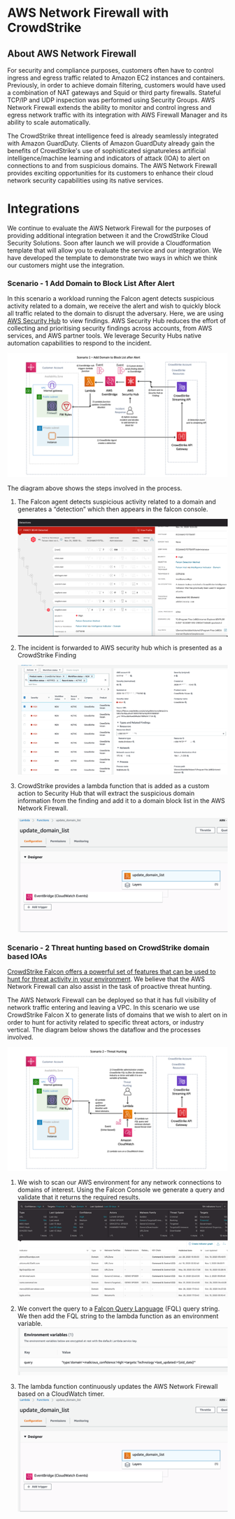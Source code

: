 # AWS Network Firewall with CrowdStrike

## About AWS Network Firewall

For security and compliance purposes, customers often have to control ingress and egress traffic related to Amazon EC2 instances and containers.  Previously, in order to achieve domain filtering, customers would have used a combination of NAT gateways and Squid or third party firewalls.  Stateful TCP/IP and UDP inspection was performed using Security Groups.   AWS Network Firewall extends the ability to monitor and control ingress and egress network traffic with its integration with AWS Firewall Manager and its ability to scale automatically.   

The CrowdStrike threat intelligence feed is already seamlessly integrated with Amazon GuardDuty. Clients of Amazon GuardDuty already gain the benefits of CrowdStrike's use of sophisticated signatureless artificial intelligence/machine learning and indicators of attack (IOA) to alert on connections to and from suspicious domains.  The AWS Network Firewall provides exciting opportunities for its customers to enhance their cloud network security capabilities using its native services. 

# Integrations
We continue to evaluate the AWS Network Firewall for the purposes of providing additional integration between it and the CrowdStrike Cloud Security Solutions.   Soon after launch we will provide a Cloudformation template that will allow you to evaluate the service and our integration.   We have developed the template to demonstrate two ways in which we think our customers might use the integration.

### Scenario - 1  Add Domain to Block List After Alert

In this scenario a workload running the Falcon agent detects suspicious activity related to a domain,  we receive the alert and wish to quickly block all traffic related to the domain to disrupt the adversary.   Here, we are using [AWS Security Hub](https://aws.amazon.com/security-hub/?aws-security-hub-blogs.sort-by=item.additionalFields.createdDate&aws-security-hub-blogs.sort-order=desc) to view findings.  AWS Security Hub reduces the effort of collecting and prioritising security findings across accounts, from AWS services, and AWS partner tools.  We leverage Security Hubs native automation capabilities to respond to the incident.   

 ![Figure 1: CrowdStrike Falcon Discover for Cloud and Containers Architecture Diagram](images/scenario1.png)

The diagram above shows the steps involved in the process.

1. The Falcon agent detects suspicious activity related to a domain and generates a “detection” which then appears in the falcon console.    

    ![Falcon Console Detection](images/detection.png)
2. The incident is forwarded to AWS security hub which is presented as a CrowdStrike Finding


   ![alt_text](images/image3.png "image_tooltip")


3) CrowdStrike provides a lambda function that is added as a custom action to Security Hub that will extract the suspicious domain information from the finding and add it to a domain block list in the AWS Network Firewall.  
    
    ![alt_text](images/image4.png "image_tooltip") 
    


### Scenario - 2  Threat hunting based on CrowdStrike domain based IOAs

[CrowdStrike Falcon offers a powerful set of features that can be used to hunt for threat activity in your environment](https://www.crowdstrike.com/blog/tech-center/hunt-threat-activity-falcon-endpoint-protection/). We believe that the AWS Network Firewall can also assist in the task of proactive threat hunting. 

The AWS Network Firewall can be deployed so that it has full visibility of network traffic entering and leaving a VPC. In this scenario we use CrowdStrike Falcon X to generate lists of domains that we wish to alert on in order to hunt for activity related to specific threat actors, or industry vertical. The diagram below shows the dataflow and the processes involved. 

   ![alt_text](images/scenario2.png "image_tooltip")







1. We wish to scan our AWS environment for any network connections to domains of interest. Using the Falcon Console we generate a query and validate that it returns the required results. 
    ![alt_text](images/image7.png "image_tooltip")

2. We convert the query to a [Falcon Query Language](https://falcon.crowdstrike.com/support/documentation/45/falcon-query-language-fql) (FQL) query string.    We then add the FQL string to the lambda function as an environment variable.   
    ![alt_text](images/image2.png "image_tooltip")
        
3. The lambda function continuously updates the AWS Network Firewall based on a CloudWatch timer.
    ![alt_text](images/image4.png "image_tooltip")








